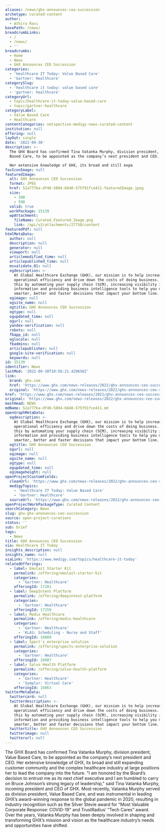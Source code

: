 ```yaml
---
aliases: /news/ghx-announces-ceo-succession
archetype: curated-content
author:
  - Athira Ravi
basePath: /news/
breadcrumbLinks:
  - /
  - /news/
  - ''
breadcrumbs:
  - Home
  - News
  - GHX Announces CEO Succession
categories:
  - 'Healthcare IT Today: Value Based Care'
  - 'Gartner: Healthcare'
categorySlug:
  - 'healthcare it today: value based care'
  - 'gartner: healthcare'
categoryUrl:
  - topic/healthcare-it-today-value-based-care
  - topic/gartner-healthcare
categoryLabel:
  - Value Based Care
  - Healthcare
contentCategories: netspective-medigy-news-curated-content
institution: null
offering: null
layOut: single
date: '2022-09-30'
description: >-
  The GHX Board has confirmed Tina Vatanka Murphy, division president, Value
  Based Care, to be appointed as the company’s next president and CEO.

  Her extensive knowledge of GHX, its broad and still expa
favIconImage: null
featuredImage:
  alt: GHX Announces CEO Succession
  format: JPEG
  href: 52a777ba-df46-5894-b648-575f91fce411-featuredImage.jpeg
  size:
    - 300
    - 590
  valid: true
  workPackage: 15139
  wpAttachment:
    fileName: Curated_Featured_Image.png
    link: /api/v3/attachments/27750/content
featuredPdf: null
htmlMetaData:
  author: null
  description: null
  generator: null
  viewport: null
  articlemodified_time: null
  articlepublished_time: null
  msvalidate.01: null
  ogdescription: >-
    At Global Healthcare Exchange (GHX), our mission is to help increase your
    operational efficiency and drive down the costs of doing business. We do
    this by automating your supply chain (SCM), increasing visibility into
    information and providing business intelligence tools to help you make
    smarter, better and faster decisions that impact your bottom line.
  ogimage: null
  ogsite_name: null
  ogtitle: GHX Announces CEO Succession
  ogtype: null
  ogupdated_time: null
  ogurl: null
  yandex-verification: null
  robots: null
  fbapp_id: null
  oglocale: null
  fbadmins: null
  articlepublisher: null
  google-site-verification: null
  keywords: null
id: 15139
identifier: News
lastMod: '2022-09-30T10:56:21.429650Z'
link:
  brand: ghx.com
  href: 'https://www.ghx.com/news-releases/2022/ghx-announces-ceo-succession/'
  original: 'https://www.ghx.com/news-releases/2022/ghx-announces-ceo-succession/'
href: 'https://www.ghx.com/news-releases/2022/ghx-announces-ceo-succession/'
original: 'https://www.ghx.com/news-releases/2022/ghx-announces-ceo-succession/'
mastHead: NEWS
mdName: 52a777ba-df46-5894-b648-575f91fce411.md
openGraphMetaData:
  ogdescription: >-
    At Global Healthcare Exchange (GHX), our mission is to help increase your
    operational efficiency and drive down the costs of doing business. We do
    this by automating your supply chain (SCM), increasing visibility into
    information and providing business intelligence tools to help you make
    smarter, better and faster decisions that impact your bottom line.
  ogtitle: GHX Announces CEO Succession
  ogurl: null
  ogimage: null
  ogsite_name: null
  ogtype: null
  ogupdated_time: null
  ogimageheight: null
openProjectCustomFields:
  cleanUrl: 'https://www.ghx.com/news-releases/2022/ghx-announces-ceo-succession/'
  medigyTopics:
    - 'Healthcare IT Today: Value Based Care'
    - 'Gartner: Healthcare'
  sourceUrl: 'https://www.ghx.com/news-releases/2022/ghx-announces-ceo-succession/'
openProjectWorkPackageType: Curated Content
searchCategory: News
slug: ghx-ghx-announces-ceo-succession
source: open-project-curations
status: ''
sub: brief
tags:
  - News
title: GHX Announces CEO Succession
via: Healthcare IT Today
insights_description: null
insights_name: null
viaLink: 'https://www.medigy.com/topics/healthcare-it-today'
relatedOfferings:
  - label: Emulait Starter Kit
    permalink: /offering/emulait-starter-kit
    categories:
      - 'Gartner: Healthcare'
    offeringId: 17281
  - label: DeepIntent Platform
    permalink: /offering/deepintent-platform
    categories:
      - 'Gartner: Healthcare'
    offeringId: 17259
  - label: Medix Healthcare
    permalink: /offering/medix-healthcare
    categories:
      - 'Gartner: Healthcare'
      - 'KLAS: Scheduling - Nurse and Staff'
    offeringId: 16888
  - label: Spect's enterprise solution
    permalink: /offering/spects-enterprise-solution
    categories:
      - 'Gartner: Healthcare'
    offeringId: 16087
  - label: Salvo Health Platform
    permalink: /offering/salvo-health-platform
    categories:
      - 'Gartner: Healthcare'
      - 'Symplur: Virtual Care'
    offeringId: 16063
twitterMetaData:
  twittercard: null
  twitterdescription: >-
    At Global Healthcare Exchange (GHX), our mission is to help increase your
    operational efficiency and drive down the costs of doing business. We do
    this by automating your supply chain (SCM), increasing visibility into
    information and providing business intelligence tools to help you make
    smarter, better and faster decisions that impact your bottom line.
  twittertitle: GHX Announces CEO Succession
  twitterimage: null
  twitterurl: null
---
```

<p>The GHX Board has confirmed Tina Vatanka Murphy, division president, Value Based Care, to be appointed as the company’s next president and CEO.
Her extensive knowledge of GHX, its broad and still expanding customer community and the complex healthcare industry at large positions her to lead the company into the future.
"I am honored by the Board’s decision to entrust me as its next chief executive and I am humbled to carry on Bruce Johnson’s strong legacy of leadership," said Tina Vatanka Murphy, incoming president and CEO of GHX. Most recently, Vatanka Murphy served as division president, Value Based Care, and was instrumental in leading GHX’s award-winning response to the global pandemic in 2020, resulting in industry recognition such as the Silver Stevie award for “Most Valuable Corporate Response: COVID-19" and TrustRadius’ “Tech Cares” award.
Over the years, Vatanka Murphy has been deeply involved in shaping and transforming GHX’s mission and vision as the healthcare industry’s needs and opportunities have shifted.</p>